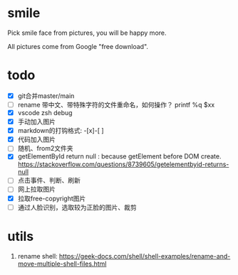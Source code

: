 # smile
Pick smile face from pictures, you will be happy more.

All pictures come from Google "free download".


# todo
- [x] git合并master/main
- [ ] rename 带中文、带特殊字符的文件重命名，如何操作？
	printf %q $xx
- [x] vscode zsh debug
- [x] 手动加入图片
- [x] markdown的打钩格式: -[x]-[ ]
- [x] 代码加入图片
- [ ] 随机、from2文件夹
- [x] getElementById return null : because getElement before DOM create. https://stackoverflow.com/questions/8739605/getelementbyid-returns-null
- [ ] 点击事件、判断、刷新
- [ ] 网上拉取图片
- [x] 拉取free-copyright图片
- [ ] 通过人脸识别，选取较为正脸的图片、裁剪

# utils 
1. rename shell:
https://geek-docs.com/shell/shell-examples/rename-and-move-multiple-shell-files.html
